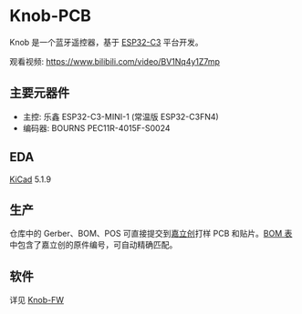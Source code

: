 Knob-PCB
==========

Knob 是一个蓝牙遥控器，基于 [ESP32-C3](https://www.espressif.com/zh-hans/products/socs/esp32-c3) 平台开发。

观看视频: https://www.bilibili.com/video/BV1Nq4y1Z7mp

## 主要元器件

* 主控: 乐鑫 ESP32-C3-MINI-1 (常温版 ESP32-C3FN4)
* 编码器: BOURNS PEC11R-4015F-S0024

## EDA

[KiCad](https://kicad.org/) 5.1.9

## 生产

仓库中的 Gerber、BOM、POS 可直接提交到[嘉立创](https://www.jlc.com/)打样 PCB 和贴片。[BOM 表](KNOB_MAIN_BOM.csv)中包含了嘉立创的原件编号，可自动精确匹配。

## 软件

详见 [Knob-FW](https://github.com/Knob-FW)
